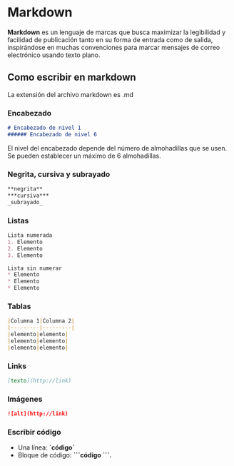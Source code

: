# **Markdown** 

**Markdown** es un lenguaje de marcas que busca maximizar la legibilidad y facilidad de publicación tanto en su forma de entrada como de salida, inspirándose en muchas convenciones para marcar mensajes de correo electrónico usando texto plano. 

## Como escribir en markdown 

La extensión del archivo markdown es .md 

### Encabezado 
```markdown
# Encabezado de nivel 1 
###### Encabezado de nivel 6
``` 
El nivel del encabezado depende del número de almohadillas que se usen. Se pueden establecer un máximo de 6 almohadillas.  

### Negrita, cursiva y subrayado
```markdown
**negrita**
***cursiva***
_subrayado_
``` 

### Listas 
```markdown 
Lista numerada 
1. Elemento 
2. Elemento 
3. Elemento 

Lista sin numerar 
* Elemento 
* Elemento 
* Elemento 
```

### Tablas 
```markdown 
|Columna 1|Columna 2|
|---------|---------|
|elemento|elemento|
|elemento|elemento|
|elemento|elemento|
```

### Links 

```markdown 
[texto](http://link)
```

### Imágenes 
```markdown
![alt](http://link)
```

### Escribir código 

* Una línea: **\`código\`**
* Bloque de código: **\```código \```.** 


